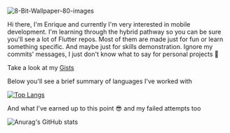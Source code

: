 ![8-Bit-Wallpaper-80-images](https://user-images.githubusercontent.com/27792588/153758659-bb610dc5-604e-410e-a5c5-f7d136b7da7c.jpg)


Hi there, I'm Enrique and currently I'm very interested in mobile development. I'm learning through the hybrid pathway
so you can be sure you'll see a lot of Flutter repos. Most of them are made just for fun or learn something specific. And maybe
just for skills demonstration. Ignore my commits' messages, I just don't know what to say for personal projects 🤔

Take a look at my [Gists](https://gist.github.com/ENez7)

Below you'll see a brief summary of languages I've worked with

[![Top Langs](https://github-readme-stats.vercel.app/api/top-langs/?username=enez7&layout=compact&theme=vue-dark&hide=html)](https://github.com/anuraghazra/github-readme-stats) 

And what I've earned up to this point 😎 and my failed attempts too

![Anurag's GitHub stats](https://github-readme-stats.vercel.app/api?username=enez7&theme=vue-dark&show_icons=true)
